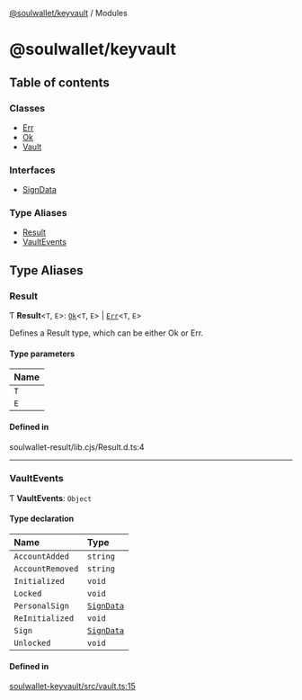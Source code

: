 [@soulwallet/keyvault](README.md) / Modules

# @soulwallet/keyvault

## Table of contents

### Classes

- [Err](classes/Err.md)
- [Ok](classes/Ok.md)
- [Vault](classes/Vault.md)

### Interfaces

- [SignData](interfaces/SignData.md)

### Type Aliases

- [Result](modules.md#result)
- [VaultEvents](modules.md#vaultevents)

## Type Aliases

### Result

Ƭ **Result**<`T`, `E`\>: [`Ok`](classes/Ok.md)<`T`, `E`\> \| [`Err`](classes/Err.md)<`T`, `E`\>

Defines a Result type, which can be either Ok or Err.

#### Type parameters

| Name |
| :------ |
| `T` |
| `E` |

#### Defined in

soulwallet-result/lib.cjs/Result.d.ts:4

___

### VaultEvents

Ƭ **VaultEvents**: `Object`

#### Type declaration

| Name | Type |
| :------ | :------ |
| `AccountAdded` | `string` |
| `AccountRemoved` | `string` |
| `Initialized` | `void` |
| `Locked` | `void` |
| `PersonalSign` | [`SignData`](interfaces/SignData.md) |
| `ReInitialized` | `void` |
| `Sign` | [`SignData`](interfaces/SignData.md) |
| `Unlocked` | `void` |

#### Defined in

[soulwallet-keyvault/src/vault.ts:15](https://github.com/SoulWallet/soulwalletlib/blob/38adfd4/packages/soulwallet-keyvault/src/vault.ts#L15)
